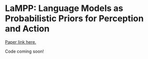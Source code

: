 # LaMPP: Language Models as Probabilistic Priors for Perception and Action
[Paper link here.](https://arxiv.org/abs/2302.02801)

Code coming soon!
